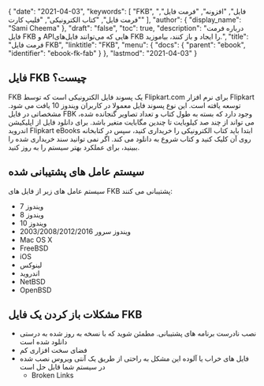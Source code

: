 {
  "date": "2021-04-03",
  "keywords": [
"FKB",
"فایل",
"افزونه",
"فرمت فایل",
"فرمت فایل",
"کتاب الکترونیکی",
"فلیپ کارت"
],
  "author": {
    "display_name": "Sami Cheema"
},
  "draft": "false",
  "toc": true,
  "description": "درباره فرمت فایل FKB و APIهایی که می‌توانند فایل‌های FKB را ایجاد و باز کنند، بیاموزید.",
  "title": "فرمت فایل FKB",
  "linktitle": "FKB",
  "menu": {
    "docs": {
      "parent": "ebook",
      "identifier": "ebook-fk-fab"
}
},
  "lastmod": "2021-04-03"
}

## فایل FKB چیست؟ ##

FKB یک پسوند فایل الکترونیکی است که توسط Flipkart.com برای نرم افزار Flipkart توسعه یافته است. این نوع پسوند فایل معمولا در کاربران ویندوز 10 یافت می شود. مشخصاتی در فایل FBK وجود دارد که بسته به طول کتاب و تعداد تصاویر گنجانده شده، می تواند از چند صد کیلوبایت تا چندین مگابایت متغیر باشد. برای دانلود فایل از اپلیکیشن اندروید Flipkart eBooks ابتدا باید کتاب الکترونیکی را خریداری کنید، سپس در کتابخانه روی آن کلیک کنید و کتاب شروع به دانلود می کند. اگر نمی توانید سند خریداری شده را ببینید، برای عملکرد بهتر سیستم را به روز کنید.

## سیستم عامل های پشتیبانی شده ##

سیستم عامل های زیر از فایل های FKB پشتیبانی می کنند:

* ویندوز 7
* ویندوز 8
* ویندوز 10
* ویندوز سرور 2003/2008/2012/2016
* Mac OS X
* FreeBSD
* iOS
* لینوکس
* اندروید
* NetBSD
* OpenBSD

## مشکلات باز کردن یک فایل FKB ##

* نصب نادرست برنامه های پشتیبانی. مطمئن شوید که با نسخه به روز شده به درستی دانلود شده است
* فضای سخت افزاری کم
* فایل های خراب یا آلوده این مشکل به راحتی از طریق یک آنتی ویروس نصب شده در سیستم شما قابل حل است
  *	 Broken Links
